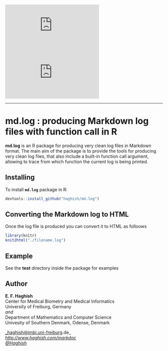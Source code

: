 [![](https://cranlogs.r-pkg.org/badges/md.log)](https://cran.r-project.org/package=md.log) [![](https://cranlogs.r-pkg.org/badges/grand-total/md.log?color=orange)](https://cran.r-project.org/package=md.log)

- - -

# md.log : producing Markdown log files with function call in R


**md.log** is an R package for producing very clean log files in Markdown format. The main 
aim of the package is to provide the tools for producing very clean log files, that also 
include a built-in function call argument, allowing to trace from which function the current log 
is being printed. 

Installing
----------

To install **`md.log`** package in R:

```js
devtools::install_github("haghish/md.log")
```


Converting the Markdown log to HTML
-----------------------------------

Once the log file is produced you can convert it to HTML as folloows

```js
library(knitr)
knit2html("./filename.log")
```

Example
-------

See the **test** directory inside the package for examples

Author
------
  **E. F. Haghish**    
  Center for Medical Biometry and Medical Informatics    
  University of Freiburg, Germany       
  _and_   
  Department of Mathematics and Computer Science   
  Univesity of Southern Denmark, Odense, Denmark    

  _haghish@imbi.uni-freiburg.de_  
  _http://www.haghish.com/markdoc_  
  _[@Haghish](https://twitter.com/Haghish)_   
  
  
  
 

